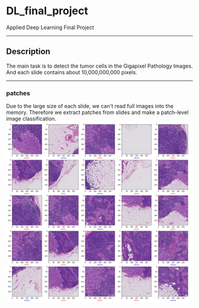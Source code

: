 # DL_final_project

Applied Deep Learning Final Project

---

## Description

The main task is to detect the tumor cells in the Gigapixel Pathology Images. And each slide contains about 10,000,000,000 pixels.

---

### patches

Due to the large size of each slide, we can't read full images into the memory. Therefore we extract patches from slides and make a patch-level image classification.
![normal patches and tumor patches](/images/normal_and_tumor_patches.png)
